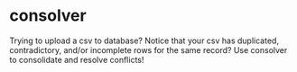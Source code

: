 # consolver
Trying to upload a csv to database?  Notice that your csv has duplicated, contradictory, and/or incomplete rows for the same record?  Use consolver to consolidate and resolve conflicts!

